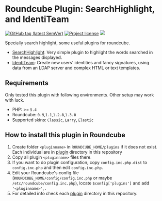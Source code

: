 
# Roundcube Plugin: SearchHighlight, and IdentiTeam

<a href="https://github.com/roundcubevnz/roundcube-plugin-searchhighligh/tags"><img alt="GitHub tag (latest SemVer)" src="https://img.shields.io/github/tag/roundcubevnz/roundcube-plugin-searchhighligh?style=flat-square&logo=github"></a>
<a href="https://github.com/roundcubevnz/roundcube-plugin-searchhighligh/blob/master/COPYING"><img alt="Project license" src="https://img.shields.io/github/license/roundcubevnz/roundcube-plugin-searchhighligh?style=flat-square&"></a>
<a href="https://www.paypal.me/mckaygerhared/5usd" title="Donate to this project using Paypal"><img src="https://img.shields.io/badge/paypal-donate-blue.svg?style=flat-square&logo=paypal" /></a>

Specially search highlight, some useful plugins for roundcube.

* [SearchHighlight](plugins/search_highlight): Very simple plugin to highlight the words searched in the messages displayed.
* [IdentiTeam](plugins/identiteam): Create new users' identities and fancy signatures, using data from an LDAP server and complex HTML or text templates.

## Requirements

Only tested this plugin with following environments. Other setup may work with luck.

- PHP: >= `5.4`
- Roundcube: `0.9`,`1.1`,`1.2.8`,`1.3.0`
- Supported skins: `Classic`, `Larry`, `Elastic`


## How to install this plugin in Roundcube


1. Create folder `<pluginname>` in `ROUNDCUBE_HOME/plugins` if it does not exist. Each individual are in [plugin](plugin) directory in this repository
2. Copy all plugin `<pluginname>` files there.
3. If you want to do plugin configuration, copy `config.inc.php.dist` to `config.inc.php` and then edit `config.inc.php`.
4. Edit your Roundcube's config file (`ROUNDCUBE_HOME/config/config.inc.php` or maybe `/etc/roundcube/config.inc.php`), locate `$config['plugins']` and add `'<pluginname>',`.
5. For detailed info check each [plugin](plugin) directory in this repository.
